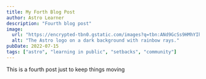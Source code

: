 ```yaml
---
title: My Forth Blog Post
author: Astro Learner
description: "Fourth blog post"
image:
  url: "https://encrypted-tbn0.gstatic.com/images?q=tbn:ANd9GcSs9HMhYIhCiScr40VULOqThSMM_XVwPlMpcg&s"
  alt: "The Astro logo on a dark background with rainbow rays."
pubDate: 2022-07-15
tags: ["astro", "learning in public", "setbacks", "community"]
---
```


This is a fourth post just to keep things moving
